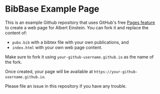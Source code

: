 # BibBase Example Page

This is an example Github repository that uses GitHub's free [Pages feature](https://pages.github.com/) to create a web page for Albert Einstein. You can fork it and replace the content of:
- `pubs.bib` with a bibtex file with your own publications, and
- `index.html` with your own web page content.

Make sure to fork it using `your-github-username.github.io` as the name of the fork.

Once created, your page will be available at `https://your-github-username.github.io`.

Please file an issue in this repository if you have any trouble.

